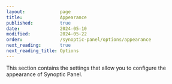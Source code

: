 ```yaml
---
layout:             page
title:              Appearance
published:          true
date:               2024-05-10
modified:           2024-05-22
order:              /synoptic-panel/options/appearance
next_reading:       true
next_reading_title: Options
---
```


This section contains the settings that allow you to configure the appearance of Synoptic Panel.